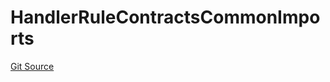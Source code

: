 # HandlerRuleContractsCommonImports
[Git Source](https://github.com/thrackle-io/tron/blob/29c2cd95da29b0356348370e1ddb4d7bdc24a711/src/client/token/handler/ruleContracts/HandlerRuleContractsCommonImports.sol)


